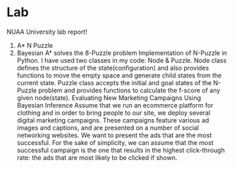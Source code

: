 # Lab
NUAA University lab report!

1. A* N Puzzle
2. Bayesian
A* solves the 8-Puzzle problem
Implementation of N-Puzzle in Python. I have used two classes in my code: Node & Puzzle.
Node class defines the structure of the state(configuration) and also provides functions to move
the empty space and generate child states from the current state. Puzzle class accepts the
initial and goal states of the N-Puzzle problem and provides functions to calculate the f-score of
any given node(state).
Evaluating New Marketing Campaigns Using Bayesian Inference
Assume that we run an ecommerce platform for clothing and in order to bring people to our
site, we deploy several digital marketing campaigns. These campaigns feature various ad
images and captions, and are presented on a number of social networking websites. We want
to present the ads that are the most successful. For the sake of simplicity, we can assume that
the most successful campaign is the one that results in the highest click-through rate: the ads
that are most likely to be clicked if shown.
